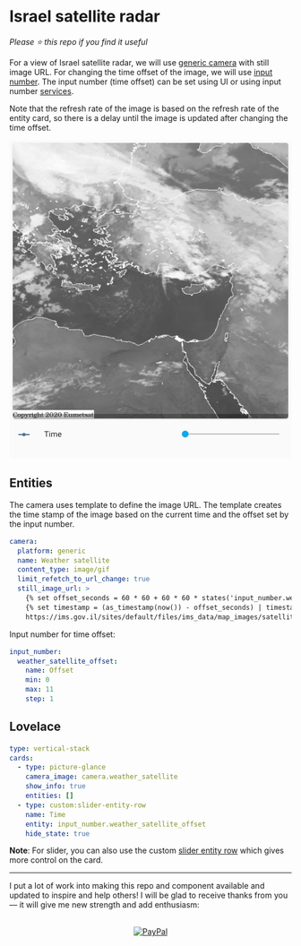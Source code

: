 # Israel satellite radar

*Please :star: this repo if you find it useful*

For a view of Israel satellite radar, we will use [generic camera](https://www.home-assistant.io/integrations/generic/) with still image URL.
For changing the time offset of the image, we will use [input number](https://www.home-assistant.io/integrations/input_number/). The input number (time offset) can be set using UI or using input number [services](https://www.home-assistant.io/integrations/input_number/#services).

Note that the refresh rate of the image is based on the refresh rate of the entity card, so there is a delay until the image is updated after changing the time offset.

![Satellite Radar](image.jpg)

## Entities

The camera uses template to define the image URL. The template creates the time stamp of the image based on the current time and the offset set by the input number.


```yaml
camera:
  platform: generic
  name: Weather satellite
  content_type: image/gif
  limit_refetch_to_url_change: true
  still_image_url: >
    {% set offset_seconds = 60 * 60 + 60 * 60 * states('input_number.weather_satellite_offset') | int %}
    {% set timestamp = (as_timestamp(now()) - offset_seconds) | timestamp_custom('%Y%m%d%H00', True)  %}
    https://ims.gov.il/sites/default/files/ims_data/map_images/satellite/satellite_{{timestamp}}_MIDDLE-EAST.jpeg
```

Input number for time offset:

```yaml
input_number:
  weather_satellite_offset:
    name: Offset
    min: 0
    max: 11
    step: 1
```

## Lovelace

```yaml
type: vertical-stack
cards:
  - type: picture-glance
    camera_image: camera.weather_satellite
    show_info: true
    entities: []
  - type: custom:slider-entity-row
    name: Time
    entity: input_number.weather_satellite_offset
    hide_state: true
```

**Note**: For slider, you can also use the custom [slider entity row](https://github.com/thomasloven/lovelace-slider-entity-row) which gives more control on the card.

---

I put a lot of work into making this repo and component available and updated to inspire and help others! I will be glad to receive thanks from you — it will give me new strength and add enthusiasm:
<p align="center"><br>
<a href="https://paypal.me/eyalco1967?locale.x=he_IL" target="_blank"><img src="http://khrolenok.ru/support_paypal.png" alt="PayPal" width="250" height="48"></a>
</p>